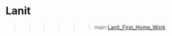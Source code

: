# Lanit
>>>>>> main
[Lanit_First_Home_Work](https://github.com/vld7wn/Lanit/tree/main/homeWork1/src/main/java/HomeWork1)
